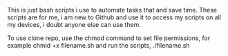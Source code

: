 This is just bash scripts i use to automate tasks that and save time. These scripts are for me, i am new to Github and use it to access my scripts on all my devices, i doubt anyone else can use them. 

To use clone repo, use the chmod command to set file permissions, for example chmid +x filename.sh and run the scripts, ./filename.sh 
